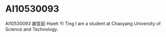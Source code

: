 # AI10530093
AI10530093
謝宜庭 
Hsieh Yi Ting
I am a student at Chaoyang University of Science and Technology.
